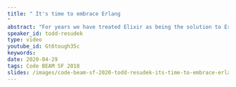 ```yaml
---
title: " It's time to embrace Erlang
"
abstract: "For years we have treated Elixir as being the solution to Erlang syntax. It's time we embrace our BEAM roots and learn what we've been missing."
speaker_id: todd-resudek
type: video
youtube_id: Gt6tough35c
keywords: 
date: 2020-04-29
tags: Code BEAM SF 2018
slides: /images/code-beam-sf-2020-todd-resudek-its-time-to-embrace-erlang.pdf
---
```


